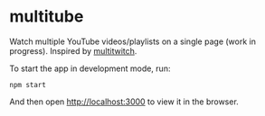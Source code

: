# multitube

Watch multiple YouTube videos/playlists on a single page (work in progress). Inspired by [multitwitch](https://github.com/bhamrick/multitwitch).

To start the app in development mode, run:

`npm start`

And then open [http://localhost:3000](http://localhost:3000) to view it in the browser.
